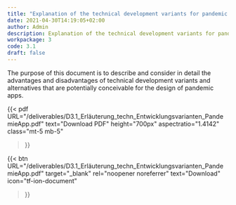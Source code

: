 ```yaml
---
title: "Explanation of the technical development variants for pandemic apps (German)"
date: 2021-04-30T14:19:05+02:00
author: Admin
description: Explanation of the technical development variants for pandemic apps
workpackage: 3
code: 3.1
draft: false
---
```


The purpose of this document is to describe and consider in detail the advantages and disadvantages of technical development variants and alternatives that are potentially conceivable for the design of pandemic apps.


{{< pdf
    URL="/deliverables/D3.1_Erläuterung_techn_Entwicklungsvarianten_PandemieApp.pdf"
    text="Download PDF"
    height="700px"
    aspectratio="1.4142"
    class="mt-5 mb-5"
>}}


{{< btn
        URL="/deliverables/D3.1_Erläuterung_techn_Entwicklungsvarianten_PandemieApp.pdf"
        target="_blank"
        rel="noopener noreferrer"
        text="Download"
        icon="tf-ion-document"
>}}

